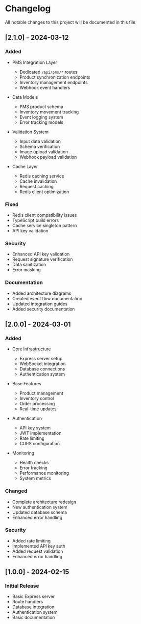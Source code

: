 # Changelog

All notable changes to this project will be documented in this file.

## [2.1.0] - 2024-03-12

### Added
- PMS Integration Layer
  - Dedicated `/api/pms/*` routes
  - Product synchronization endpoints
  - Inventory management endpoints
  - Webhook event handlers

- Data Models
  - PMS product schema
  - Inventory movement tracking
  - Event logging system
  - Error tracking models

- Validation System
  - Input data validation
  - Schema verification
  - Image upload validation
  - Webhook payload validation

- Cache Layer
  - Redis caching service
  - Cache invalidation
  - Request caching
  - Redis client optimization

### Fixed
- Redis client compatibility issues
- TypeScript build errors
- Cache service singleton pattern
- API key validation

### Security
- Enhanced API key validation
- Request signature verification
- Data sanitization
- Error masking

### Documentation
- Added architecture diagrams
- Created event flow documentation
- Updated integration guides
- Added security documentation

## [2.0.0] - 2024-03-01

### Added
- Core Infrastructure
  - Express server setup
  - WebSocket integration
  - Database connections
  - Authentication system

- Base Features
  - Product management
  - Inventory control
  - Order processing
  - Real-time updates

- Authentication
  - API key system
  - JWT implementation
  - Rate limiting
  - CORS configuration

- Monitoring
  - Health checks
  - Error tracking
  - Performance monitoring
  - System metrics

### Changed
- Complete architecture redesign
- New authentication system
- Updated database schema
- Enhanced error handling

### Security
- Added rate limiting
- Implemented API key auth
- Added request validation
- Enhanced error handling

## [1.0.0] - 2024-02-15

### Initial Release
- Basic Express server
- Route handlers
- Database integration
- Authentication system
- Basic documentation
